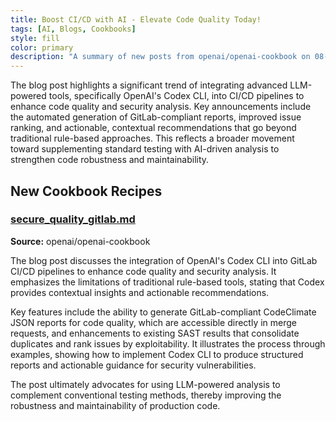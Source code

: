 ```yaml
---
title: Boost CI/CD with AI - Elevate Code Quality Today!
tags: [AI, Blogs, Cookbooks]
style: fill
color: primary
description: "A summary of new posts from openai/openai-cookbook on 08-30"
---
```

The blog post highlights a significant trend of integrating advanced LLM-powered tools, specifically OpenAI's Codex CLI, into CI/CD pipelines to enhance code quality and security analysis. Key announcements include the automated generation of GitLab-compliant reports, improved issue ranking, and actionable, contextual recommendations that go beyond traditional rule-based approaches. This reflects a broader movement toward supplementing standard testing with AI-driven analysis to strengthen code robustness and maintainability.

## New Cookbook Recipes

### [secure_quality_gitlab.md](https://github.com/openai/openai-cookbook/blob/d731f2f63d9e6f2c58374e60a5e5d3724e4a0f0b/examples/codex/secure_quality_gitlab.md)
**Source:** openai/openai-cookbook

The blog post discusses the integration of OpenAI's Codex CLI into GitLab CI/CD pipelines to enhance code quality and security analysis. It emphasizes the limitations of traditional rule-based tools, stating that Codex provides contextual insights and actionable recommendations.

Key features include the ability to generate GitLab-compliant CodeClimate JSON reports for code quality, which are accessible directly in merge requests, and enhancements to existing SAST results that consolidate duplicates and rank issues by exploitability. It illustrates the process through examples, showing how to implement Codex CLI to produce structured reports and actionable guidance for security vulnerabilities.

The post ultimately advocates for using LLM-powered analysis to complement conventional testing methods, thereby improving the robustness and maintainability of production code.